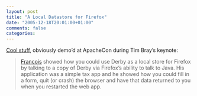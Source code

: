 ```yaml
---
layout: post
title: "A Local Datastore for Firefox"
date: "2005-12-18T20:01:00+01:00"
comments: false
categories: 
---
```


<p><a href="http://www.sauria.com/blog/2005/12/13#1440">Cool stuff</a>, obviously demo&#8217;d at ApacheCon during Tim Bray&#8217;s keynote:</p>

<blockquote>
<p><a href="http://blogs.sun.com/roller/page/FrancoisOrsini?entry=derby_apachecon_demo">Francois</a> showed how you could use Derby as a local store for Firefox by talking to a copy of Derby via Firefox&#8217;s ability to talk to Java. His application was a simple tax app and he showed how you could fill in a form, quit (or crash) the browser and have that data returned to you when you restarted the web app.</p>
</blockquote>


